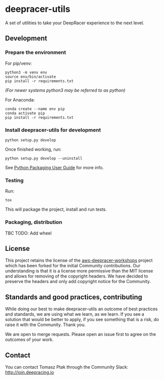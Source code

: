 # deepracer-utils
A set of utilities to take your DeepRacer experience to the next level.


## Development

### Prepare the environment
For pip/venv:
```
python3 -m venv env
source env/bin/activate
pip install -r requirements.txt
```
_(For newer systems python3 may be referred to as python)_

For Anaconda:
```
conda create --name env pip
conda activate pip
pip install -r requirements.txt
```

### Install deepracer-utils for development
```
python setup.py develop
```
Once finished working, run:
```
python setup.py develop --uninstall
```

See [Python Packaging User Guide](https://packaging.python.org/guides/distributing-packages-using-setuptools/#id70) for more info.

### Testing

Run:
```
tox
```
This will package the project, install and run tests.

### Packaging, distribution

TBC
TODO: Add wheel

## License
This project retains the license of the 
[aws-deepracer-workshops](https://github.com/aws-samples/aws-deepracer-workshops)
project which has been forked for the initial Community contributions.
Our understanding is that it is a license more permissive than the MIT license
and allows for removing of the copyright headers. We have decided to preserve
the headers and only add copyright notice for the Community.

## Standards and good practices, contributing
While doing our best to make deepracer-utils an outcome of best practices and standards,
we are using what we learn, as we learn. If you see a solution that would be better to
apply, if you see something that is a risk, do raise it with the Community. Thank you.

We are open to merge requests. Please open an issue first to agree on the outcomes of
your work.

## Contact
You can contact Tomasz Ptak through the Community Slack: http://join.deepracing.io
